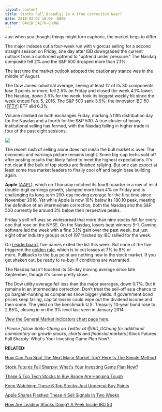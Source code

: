 ```yaml
---
layout: content
title: Stocks Fall Broadly; Is A True Correction Near?
date: 2018-02-02 18:00 -0800
author: DAVID SAITO-CHUNG
---
```






Just when you thought things might turn euphoric, the market begs to differ.


The major indexes cut a four-week run with vigorous selling for a second straight session on Friday, one day after IBD downgraded the current outlook from a confirmed uptrend to "uptrend under pressure." The Nasdaq composite fell 2% and the S&P 500 dropped more than 2.1%.


 The last time the market outlook adopted the cautionary stance was in the middle of August.


The Dow Jones industrial average, seeing at least 12 of its 30 components lose 3 points or more, fell 2.5% on Friday and closed the week 4.1% lower. The Nasdaq, down 3.5% for the week, took its biggest weekly hit since the week ended Feb. 5, 2016. The S&P 500 sank 3.9%; the Innovator IBD 50 ([FFTY](https://research.investors.com/quote.aspx?symbol=FFTY)) ETF slid 6.3%.


Volume climbed on both exchanges Friday, marking a fifth distribution day for the Nasdaq and a fourth for the S&P 500. A true cluster of heavy institutional selling has formed, with the Nasdaq falling in higher trade in four of the past eight sessions.


![](https://www.investors.com/wp-content/uploads/2018/02/MP_5x4_020218-234x300.png)


The recent rush of selling alone does not mean the bull market is over. The economic and earnings picture remains bright. Some big-cap techs sold off after posting results that likely failed to meet the highest expectations. It's not clear if the bulk of top stocks are finished rallying. But one can expect at least some true market leaders to finally cool off and begin base building again.


**Apple** ([AAPL](https://research.investors.com/quote.aspx?symbol=AAPL)), which on Thursday notched its fourth quarter in a row of mild double-digit earnings growth, slumped more than 4% on Friday and is challenging its long-term 200-day moving average for the first time since November 2016. Yet while Apple is now 10% below its 180.10 peak, meeting the definition of an intermediate correction, both the Nasdaq and the S&P 500 currently lie around 3% below their respective peaks.


Friday's sell-off was so widespread that more than nine stocks fell for every one that rose on the NYSE. On the Nasdaq, losers beat winners 5-1. Gaming software led the week with a fine 3.1% gain over the past week, but just eight other industry groups out of 197 tracked by IBD rallied for the week.


On [Leaderboard](https://leaderboard.investors.com/leaderboard/leaders/), five names exited the list this week. But none of the five triggered the [golden rule](https://www.investors.com/how-to-invest/investors-corner/still-the-no-1-rule-for-stock-investors-always-cut-your-losses-short/), which is to cut losses at 7% to 8% or more. Pullbacks to the buy point are nothing new in the stock market. If you get shaken out, be ready to re-buy if conditions are warranted.


The Nasdaq hasn't touched its 50-day moving average since late September, though it's come pretty close.


The Dow utility average fell less than the major averages, down 0.7%. But it remains in an intermediate correction. Don't treat the sell-off as a chance to go bargain-hunting as companies show bigger yields. If government bond prices keep falling, capital losses could wipe out the dividend income and then some. The yield on the benchmark U.S. Treasury 10-year bond rose to 2.85%, closing in on the 3% level last seen in January 2014.


[View the General Market Indicators chart page here](https://www.investors.com/wp-content/uploads/2018/02/GMI_020518.pdf).


(*Please follow Saito-Chung on Twitter at @IBD\_DChung for additional commentary on growth stocks, charts and financial markets.*)Stock Futures Fall Sharply: What's Your Investing Game Plan Now?


**RELATED:**


[How Can You Spot The Next Major Market Top? Here Is The Simple Method](https://www.investors.com/how-to-invest/investors-corner/how-do-you-spot-a-major-market-top-easy-look-for-heavy-distribution/)


[Stock Futures Fall Sharply: What's Your Investing Game Plan Now?](https://www.investors.com/market-trend/stock-market-today/s-broadcom-seen-hiking-qualcomm-bid/)


[These 5 Top Tech Stocks In Buy Range Are Hanging Tough](https://www.investors.com/news/technology/facebook-take-two-ea-shopify-workday-still-in-buy-range/)


[Keep Watching: These 6 Top Stocks Just Undercut Buy Points](https://www.investors.com/news/technology/vertex-pharma-atlassian-this-apple-supplier-leads-6-stocks-that-just-undercut-buy-points/)


[Apple Shares Flashed These 4 Sell Signals In Two Weeks](https://www.investors.com/news/technology/apple-stock-flashed-these-4-sell-signals-in-two-weeks/)


[How Are Leading Stocks Doing? A Peek Inside IBD 50](https://research.investors.com/stock-lists/ibd-50/)




